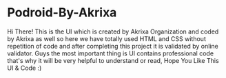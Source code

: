 # Podroid-By-Akrixa
Hi There! This is the UI which is created by Akrixa Organization and coded by Akrixa as well so here we have totally used HTML and CSS without repetition of code and  after completing this project it is validated by online validator. Guys the most important thing is UI contains professional code that's why it will be very helpful to understand or read, Hope You Like This UI &amp; Code :)
